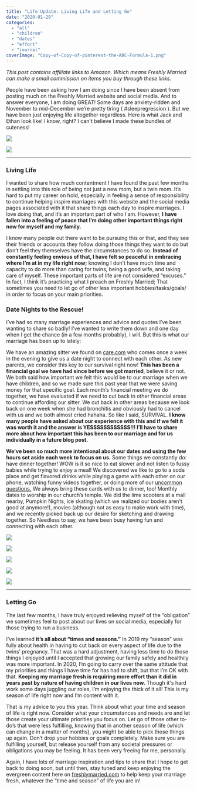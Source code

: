 ```yaml
---
title: "Life Update: Living Life and Letting Go"
date: "2020-01-29"
categories: 
  - "all"
  - "children"
  - "dates"
  - "effort"
  - "journal"
coverImage: "Copy-of-Copy-of-pinterest-the-ABC-Formula-1.png"
---
```


_This post contains affiliate links to Amazon. Which means Freshly Married can make a small commission on items you buy through these links._

People have been asking how I am doing since I have been absent from posting much on the Freshly Married website and social media. And to answer everyone, I am doing GREAT! Some days are anxiety-ridden and November to mid-December we’re pretty tiring ( #sleepregression ). But we have been just enjoying life altogether regardless. Here is what Jack and Ethan look like! I know, right? I can't believe I made these bundles of cuteness!

![](images/75B164E6-5B17-4722-BC66-F81BA53B8B01.jpeg)

![](images/9F45CC91-7E92-4A68-AAF8-F12EAB6C94EC-1.jpeg)

* * *

### Living Life

I wanted to share how much contentment I have found the past few months in settling into this role of being not just a new mom, but a twin mom. It’s hard to put my career on hold, especially in feeling a sense of responsibility to continue helping inspire marriages with this website and the social media pages associated with it that share things each day to inspire marriages. I love doing that, and it’s an important part of who I am. However, **I have fallen into a feeling of peace that I’m doing other important things right now for myself and my family.**

I know many people out there want to be pursuing this or that, and they see their friends or accounts they follow doing those things they want to do but don’t feel they themselves have the circumstances to do so. **Instead of constantly feeling envious of that, I have felt so peaceful in embracing where I’m at in my life right now;** knowing I don’t have much time and capacity to do more than caring for twins, being a good wife, and taking care of myself. These important parts of life are not considered “excuses.” In fact, I think it’s practicing what I preach on Freshly Married; That sometimes you need to let go of other less important hobbies/tasks/goals/ in order to focus on your main priorities. 

### Date Nights to the Rescue!

I’ve had so many marriage experiences and advice and quotes I’ve been wanting to share so badly! I’ve wanted to write them down and one day when I get the chance (in a few months probably), I will. But this is what our marriage has been up to lately: 

We have an amazing sitter we found on [care.com](http://care.com) who comes once a week in the evening to give us a date night to connect with each other. As new parents, we consider this key to our survival right now! **This has been a financial goal we have had since before we got married**, believe it or not. We both said how important we felt this would be to our marriage when we have children, and so we made sure this past year that we were saving money for that specific goal. Each month’s financial meeting we do together, we have evaluated if we need to cut back in other financial areas to continue affording our sitter. We cut back in other areas because we look back on one week when she had bronchitis and obviously had to cancel with us and we both almost cried hahaha. So like I said, SURVIVAL. **I know many people have asked about our experience with this and if we felt it was worth it and the answer is YESSSSSSSSSSSS!!! I’ll have to share more about how important this has been to our marriage and for us individually in a future blog post.**

**We’ve been so much more intentional about our dates and using the few hours set aside each week to focus on us.** Some things we constantly do: have dinner together! WOW is it so nice to eat slower and not listen to fussy babies while trying to enjoy a meal! We discovered we like to go to a soda place and get flavored drinks while playing a game with each other on our phone, watching funny videos together, or doing more of our [uncommon questions.](https://amzn.to/2O8Z8ci) We always bring these cards with us to dinner, too! Monthly dates to worship in our church’s temple. We did the lime scooters at a mall nearby, Pumpkin Nights, ice skating (which we realized our bodies aren’t good at anymore!), movies (although not as easy to make work with time), and we recently picked back up our desire for sketching and drawing together. So Needless to say, we have been busy having fun and connecting with each other.

![](images/490D2C4B-0FF9-47B6-A271-6631A4239E9C.jpeg)

![](images/33AF0BF8-E434-4EE6-B05E-7EC2CD6810A5.jpeg)

![](images/19A62D77-9742-42CE-85BD-BB0228EF804F-1.jpeg)

![](images/3D54BFFB-26D0-449A-B37C-10B330DA28AD.jpeg)

![](images/69F720B0-8F1C-41D3-85D4-4772C1CD5F5A.jpeg)

* * *

### Letting Go

The last few months, I have truly enjoyed relieving myself of the “obligation” we sometimes feel to post about our lives on social media, especially for those trying to run a business. 

I’ve learned **it’s all about “times and seasons.”** In 2019 my “season” was fully about health in having to cut back on every aspect of life due to the twins’ pregnancy. That was a hard adjustment, having less time to do those things I enjoyed until I accepted that growing our family safely and healthily was more important. In 2020, I’m going to carry over the same attitude that my priorities and things I have time for has had to shift, but that I’m OK with that. **Keeping my marriage fresh is requiring more effort than it did in years past by nature of having children in our lives now.** Though it's hard work some days juggling our roles, I’m enjoying the thick of it all! This is my season of life right now and I’m content with it. 

That is my advice to you this year. Think about what your time and season of life is right now. Consider what your circumstances and needs are and let those create your ultimate priorities you focus on. Let go of those other to-do’s that were less fulfilling, knowing that in another season of life (which can change in a matter of months), you might be able to pick those things up again. Don’t drop your hobbies or goals completely. Make sure you are fulfilling yourself, but release yourself from any societal pressures or obligations you may be feeling. It has been very freeing for me, personally.

Again, I have lots of marriage inspiration and tips to share that I hope to get back to doing soon, but until then, stay tuned and keep enjoying the evergreen content here on [freshlymarried.com](http://freshlymarried.com) to help keep your marriage fresh, whatever the “time and season” of life you are in!
